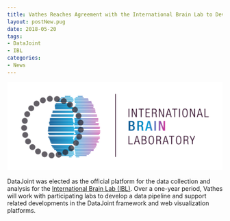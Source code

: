 ```yaml
---
title: Vathes Reaches Agreement with the International Brain Lab to Develop Their Pipeline for Data Processing and Analysis
layout: postNew.pug
date: 2018-05-20
tags:
- DataJoint
- IBL
categories: 
- News
---
```

![](/static/posts/Vathes-Reaches-Agreement-with-the-International-Brain-Lab-to-Develop-Their-Pipeline-for-Data-Processing-and-Analysis/IBL%20logo.png "IBL Logo")

DataJoint was elected as the official platform for the data collection and analysis for the [International Brain Lab (IBL)](https://www.internationalbrainlab.com/). Over a one-year period, Vathes will work with participating labs to develop a data pipeline and support related developments in the DataJoint framework and web visualization platforms.
